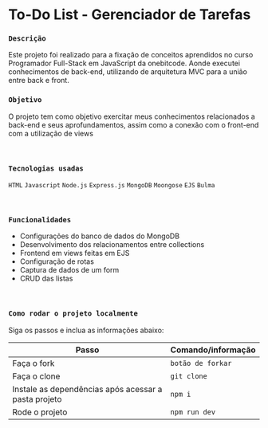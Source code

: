 # To-Do List - Gerenciador de Tarefas

### `Descrição`

Este projeto foi realizado para a fixação de conceitos aprendidos no curso Programador Full-Stack em JavaScript da onebitcode. Aonde executei conhecimentos de back-end, utilizando de arquitetura MVC para a união entre back e front.

### `Objetivo`

O projeto tem como objetivo exercitar meus conhecimentos relacionados a back-end e seus aprofundamentos, assim como a conexão com o front-end com a utilização de views

<br>

### `Tecnologias usadas`

`HTML` `Javascript` `Node.js` `Express.js` `MongoDB` `Moongose` `EJS` `Bulma`

<br>

### `Funcionalidades`

- Configurações do banco de dados do MongoDB
- Desenvolvimento dos relacionamentos entre collections
- Frontend em views feitas em EJS
- Configuração de rotas
- Captura de dados de um form
- CRUD das listas

<br>

### `Como rodar o projeto localmente`

Siga os passos e inclua as informações abaixo:

| Passo                                                | Comando/informação |
| ---------------------------------------------------- | ------------------ |
| Faça o fork                                          | `botão de forkar`  |
| Faça o clone                                         | `git clone`        |
| Instale as dependências após acessar a pasta projeto | `npm i`            |
| Rode o projeto                                       | `npm run dev`      |
